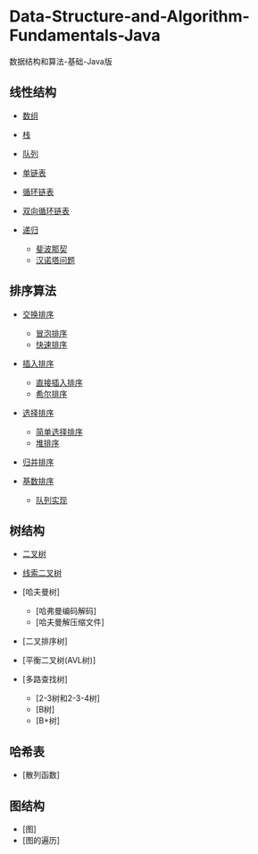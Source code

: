 # Data-Structure-and-Algorithm-Fundamentals-Java
数据结构和算法-基础-Java版
## 线性结构
- [数组](/src/sort_Algorithm/exchange_Sort/array)
- [栈](/src/sort_Algorithm/exchange_Sort/stack)
- [队列](/src/sort_Algorithm/exchange_Sort/queue)
- [单链表](/src/sort_Algorithm/exchange_Sort/node)
- [循环链表](/src/sort_Algorithm/exchange_Sort/loopNode)
- [双向循环链表](/src/sort_Algorithm/exchange_Sort/doubleNode)
- [递归](/src/sort_Algorithm/exchange_Sort/recursion)

    + [斐波那契](/src/sort_Algorithm/exchange_Sort/recursion/fibonacci)
    + [汉诺塔问题](/src/sort_Algorithm/exchange_Sort/recursion/tower_of_Hanoi)
## 排序算法
- [交换排序](/src/sort_Algorithm/exchange_Sort)

    + [冒泡排序](/src/sort_Algorithm/exchange_Sort/bubble_Sort)
    + [快速排序](/src/sort_Algorithm/exchange_Sort/qucik_Sort)
- [插入排序](/src/sort_Algorithm/insertion_Sort)

    + [直接插入排序](/src/sort_Algorithm/insertion_Sort/straight_Insertion_Sort)
    + [希尔排序](/src/sort_Algorithm/insertion_Sort/shell_Sort)
- [选择排序](/src/sort_Algorithm/insertion_Sort/selection_Sort)

    + [简单选择排序](/src/sort_Algorithm/insertion_Sort/simple_Selection_Sort)
    + [堆排序](/src/sort_Algorithm/insertion_Sort/heap_Sort)
- [归并排序](/src/sort_Algorithm/insertion_Sort/merge_Sort)
- [基数排序](/src/sort_Algorithm/insertion_Sort/radix_Sort)
    
    + [队列实现](/src/sort_Algorithm/insertion_Sort/selection_Sort/radixQueueSort)
## 树结构
- [二叉树](/src/tree/binary_Tree)
- [线索二叉树](/src/tree/threaded_Binary_Tree)
- [哈夫曼树]

    + [哈弗曼编码解码]
    + [哈夫曼解压缩文件]
- [二叉排序树]
- [平衡二叉树(AVL树)]
- [多路查找树]

    + [2-3树和2-3-4树]
    + [B树]
    + [B+树]
## 哈希表
- [散列函数]
## 图结构
- [图]
- [图的遍历]

